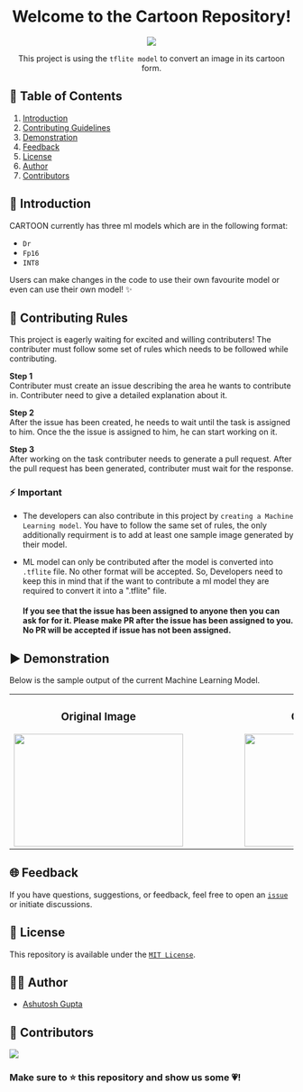 <div align="center"> 

# Welcome to the Cartoon Repository!

![](https://api.visitorbadge.io/api/VisitorHit?user=@ashut0sh75&repo=Cartoon&countColor=#7370fd)
 <br>

This project is using the `tflite model` to convert an image in its cartoon form. 
 
 </div>
 
## 📃 Table of Contents 
1. [Introduction](#intro)
2. [Contributing Guidelines](#contributing)
3. [Demonstration](#sample) 
4. [Feedback](#feedback)
5. [License](#license)
6. [Author](#author)
7. [Contributors](#contributors)


<a name="intro"></a>

## 🔭 Introduction
CARTOON currently has three ml models which are in the following format:
- `Dr`
- `Fp16`
- `INT8`
  
Users can make changes in the code to use their own favourite model or even can use their own model! ✨



<a name="contributing"></a>

## 📑 Contributing Rules 

This project is eagerly waiting for excited and willing contributers! The contributer must follow some set of rules which needs to be followed while contributing.
<br>

**Step 1** 
<br>
Contributer must create an issue describing the area he wants to contribute in. Contributer need to give a detailed explanation about it.

**Step 2** 
<br>
After the issue has been created, he needs to wait until the task is assigned to him. Once the the issue is assigned to him, he can start working on it.

**Step 3** 
<br>
After working on the task contributer needs to generate a pull request. After the pull request has been generated, contributer must wait for the response.

### ⚡ Important
- The developers can also contribute in this project by `creating a Machine Learning model`.
  You have to follow the same set of rules, the only additionally requirment is to add at least one sample image generated by their model.
  
- ML model can only be contributed after the model is converted into `.tflite` file. No other format will be accepted. So, Developers need to keep this in mind that if the want to contribute a ml model they are required to convert it into a ".tflite" file.

  #### If you see that the issue has been assigned to anyone then you can ask for for it. Please make PR after the issue has been assigned to you. No PR will be accepted if issue has not been assigned.


<a name="sample"></a>

## ▶ Demonstration
Below is the sample output of the current Machine Learning Model.


<table>
  <tr>
    <td align="center">
      <h3>Original Image</h3>
      <img src="Original Image.jpg" width="300" height="200">
    </td>
    <td>&nbsp;&nbsp;&nbsp;&nbsp;&nbsp;&nbsp;&nbsp;&nbsp;&nbsp;&nbsp;&nbsp;&nbsp;&nbsp;&nbsp;&nbsp;&nbsp;&nbsp;&nbsp;</td> <!-- Add multiple &nbsp; entities for spacing -->
    <td align="center">
      <h3>Cartoon Image</h3>
      <img src="Cartoon Image.jpg" width="300" height="200">
    </td>
  </tr>
</table>



 <a name="feedback"></a>
 
## 🌐 Feedback

If you have questions, suggestions, or feedback, feel free to open an [`issue`](https://github.com/ashut0sh75/Cartoon/issues) or initiate discussions.

 <a name="license"></a>
   
## 🧾 License
This repository is available under the [`MIT License`](./LICENSE).


<a name="author"></a>
 
## 👨‍💻 Author

- [Ashutosh Gupta](https://github.com/ashut0sh75)

  
 <a name="contributors"></a>
 
## 👥 Contributors

<a href="https://github.com/ashut0sh75/Cartoon/graphs/contributors">
  <img src="https://contrib.rocks/image?repo=ashut0sh75/Cartoon" />
</a>


### Make sure to ⭐ this repository and show us some 💗!

 






